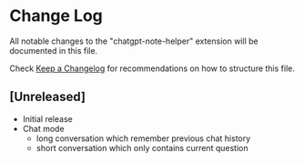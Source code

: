 # Change Log

All notable changes to the "chatgpt-note-helper" extension will be documented in this file.

Check [Keep a Changelog](http://keepachangelog.com/) for recommendations on how to structure this file.

## [Unreleased]

- Initial release
- Chat mode 
  - long conversation which remember previous chat history
  - short conversation which only contains current question